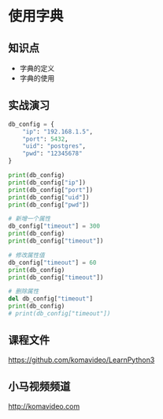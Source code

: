 使用字典
========

## 知识点

* 字典的定义
* 字典的使用

## 实战演习

~~~python
db_config = {
    "ip": "192.168.1.5",
    "port": 5432,
    "uid": "postgres",
    "pwd": "12345678"
}

print(db_config)
print(db_config["ip"])
print(db_config["port"])
print(db_config["uid"])
print(db_config["pwd"])

# 新增一个属性
db_config["timeout"] = 300
print(db_config)
print(db_config["timeout"])

# 修改属性值
db_config["timeout"] = 60
print(db_config)
print(db_config["timeout"])

# 删除属性
del db_config["timeout"]
print(db_config)
# print(db_config["timeout"])
~~~

## 课程文件

https://github.com/komavideo/LearnPython3

## 小马视频频道

http://komavideo.com
